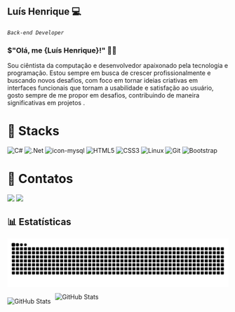 ## Luís Henrique 💻

*`Back-end Developer`*

### $"Olá, me {Luís Henrique}!" 👋🏾

Sou ciêntista da computação e desenvolvedor apaixonado pela tecnologia e programação.
Estou sempre em busca de crescer profissionalmente e buscando novos desafios, com foco em tornar ideias criativas em interfaces funcionais que tornam a usabilidade e satisfação ao usuário, gosto sempre de me propor em desafios, contribuindo de maneira significativas em projetos . 

# 🤖 Stacks 

![C#] 
![.Net]
![icon-mysql]
![HTML5]
![CSS3]
![Linux]
![Git]
![Bootstrap]

# 📱 Contatos

<div>
   <a href="luishenrique0109@hotmail.com" target="_blank" rel="noreferrer"><img  aligh="center" src="https://img.shields.io/badge/-Outlook-0F6CBD?style=for-the-badge&logo=microsoftoutlook&logoColor=white""></a>
  <a href="https://www.linkedin.com/in/lhspinheiro" target="_blank"><img  aligh="center" src="https://img.shields.io/badge/-LinkedIn-0a66c2?style=for-the-badge&logo=linkedin&logoColor=white" target="_blank"></a>
</div>

## 📊 Estatísticas 


<picture align="center">
  <source media="(prefers-color-scheme: dark)" srcset="https://raw.githubusercontent.com/lhspinheiro/lhspinheiro/output/github-contribution-grid-snake-dark.svg">
  <source media="(prefers-color-scheme: light)" srcset="https://raw.githubusercontent.com/lhspinheiro/lhspinheiro/output/github-contribution-grid-snake-dark.svg">
  <img align="center" alt="github contribution grid snake animation" src="https://raw.githubusercontent.com/lhspinheiro/lhspinheiro/output/github-contribution-grid-snake.svg">
</picture>



<p>
  <img 
    align="left" 
    alt="GitHub Stats" 
    height="200" 
    style="padding-right: 10px; padding-top:10px;" 
    src="https://github-readme-stats.vercel.app/api?username=lhspinheiro&show_icons=true&theme=tokyonight&include_all_commits=true&locale=pt-br" 
  />
</p>
  
<p>
   <img 
         align="left" 
         alt="GitHub Stats" 
         height="200" 
         src="https://github-readme-stats.vercel.app/api/top-langs/?username=lhspinheiro&theme=tokyonight&layout=compact&custom_title=Tecnologias&langs_count=9" 
     />
</p>




<!-- Links -->
[C#]: https://img.shields.io/badge/c%23-%23239120.svg?style=for-the-badge&logo=csharp&logoColor=white
[icon-mysql]: https://img.shields.io/badge/MySQL-4479A1?logo=mysql&logoColor=fff&style=for-the-badge
[.Net]: https://img.shields.io/badge/.NET-5C2D91?style=for-the-badge&logo=.net&logoColor=white
[HTML5]: https://img.shields.io/badge/html5-%23E34F26.svg?style=for-the-badge&logo=html5&logoColor=white
[CSS3]: https://img.shields.io/badge/css3-%231572B6.svg?style=for-the-badge&logo=css3&logoColor=white
[Linux]: https://img.shields.io/badge/Linux-FCC624?style=for-the-badge&logo=linux&logoColor=black
[Git]: https://img.shields.io/badge/git-%23F05033.svg?style=for-the-badge&logo=git&logoColor=white
[Bootstrap]: https://img.shields.io/badge/bootstrap-%238511FA.svg?style=for-the-badge&logo=bootstrap&logoColor=white
